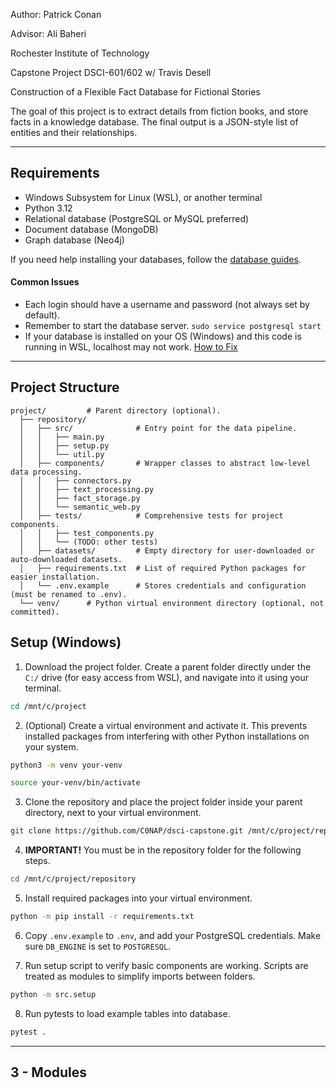 
Author: Patrick Conan

Advisor: Ali Baheri

Rochester Institute of Technology

Capstone Project DSCI-601/602 w/ Travis Desell

Construction of a Flexible Fact Database for Fictional Stories

The goal of this project is to extract details from fiction books, and store facts in a knowledge database. The final output is a JSON-style list of entities and their relationships.

---

## Requirements

- Windows Subsystem for Linux (WSL), or another terminal
- Python 3.12
- Relational database (PostgreSQL or MySQL preferred)
- Document database (MongoDB)
- Graph database (Neo4j)

If you need help installing your databases, follow the [database guides](docs/database_instructions.md).

#### Common Issues
- Each login should have a username and password (not always set by default).
- Remember to start the database server. `sudo service postgresql start`
- If your database is installed on your OS (Windows) and this code is running in WSL, localhost may not work. [How to Fix](docs/database_instructions.md)

---

## Project Structure

```
project/		 # Parent directory (optional).
  ├── repository/
  │   ├── src/              # Entry point for the data pipeline.
  │   │   ├── main.py
  │   │   ├── setup.py
  │   │   └── util.py
  │   ├── components/       # Wrapper classes to abstract low-level data processing.
  │   │   ├── connectors.py
  │   │   ├── text_processing.py
  │   │   ├── fact_storage.py
  │   │   └── semantic_web.py
  │   ├── tests/            # Comprehensive tests for project components.
  │   │   ├── test_components.py
  │   │   └── (TODO: other tests)
  │   ├── datasets/         # Empty directory for user-downloaded or auto-downloaded datasets.
  │   ├── requirements.txt  # List of required Python packages for easier installation.
  │   └── .env.example      # Stores credentials and configuration (must be renamed to .env).
  └── venv/ 	 # Python virtual environment directory (optional, not committed).
```

## Setup (Windows)

1. Download the project folder. Create a parent folder directly under the `C:/` drive (for easy access from WSL), and navigate into it using your terminal.
```bash
cd /mnt/c/project
```

2. (Optional) Create a virtual environment and activate it. This prevents installed packages from interfering with other Python installations on your system.
```bash
python3 -m venv your-venv
```
```bash
source your-venv/bin/activate
```

3. Clone the repository and place the project folder inside your parent directory, next to your virtual environment.
```bash
git clone https://github.com/C0NAP/dsci-capstone.git /mnt/c/project/repository
```

4. **IMPORTANT!** You must be in the repository folder for the following steps.
```bash
cd /mnt/c/project/repository
```

5. Install required packages into your virtual environment.
```bash
python -m pip install -r requirements.txt
```

6. Copy `.env.example` to `.env`, and add your PostgreSQL credentials. Make sure `DB_ENGINE` is set to `POSTGRESQL`.

7. Run setup script to verify basic components are working. Scripts are treated as modules to simplify imports between folders.
```bash
python -m src.setup
```

8. Run pytests to load example tables into database.
```bash
pytest .
```

---

## 3 - Modules
